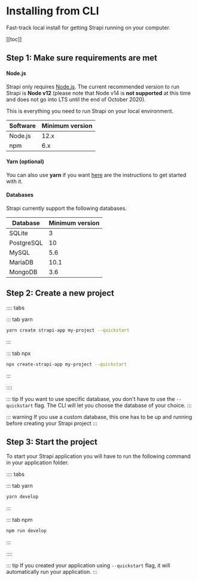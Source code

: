 # Installing from CLI

Fast-track local install for getting Strapi running on your computer.

[[toc]]

## Step 1: Make sure requirements are met

#### Node.js

Strapi only requires [Node.js](https://nodejs.org). The current recommended version to run Strapi is **Node v12** (please note that Node v14 is **not supported** at this time and does not go into LTS until the end of October 2020).

This is everything you need to run Strapi on your local environment.

| Software | Minimum version |
| -------- | --------------- |
| Node.js  | 12.x            |
| npm      | 6.x             |

#### Yarn (optional)

You can also use **yarn** if you want [here](https://yarnpkg.com/en/docs/getting-started) are the instructions to get started with it.

#### Databases

Strapi currently support the following databases.

| Database   | Minimum version |
| ---------- | --------------- |
| SQLite     | 3               |
| PostgreSQL | 10              |
| MySQL      | 5.6             |
| MariaDB    | 10.1            |
| MongoDB    | 3.6             |

## Step 2: Create a new project

:::: tabs

::: tab yarn

```bash
yarn create strapi-app my-project --quickstart
```

:::

::: tab npx

```bash
npx create-strapi-app my-project --quickstart
```

:::

::::

::: tip
If you want to use specific database, you don't have to use the `--quickstart` flag. The CLI will let you choose the database of your choice.
:::

::: warning
If you use a custom database, this one has to be up and running before creating your Strapi project
:::

## Step 3: Start the project

To start your Strapi application you will have to run the following command in your application folder.

:::: tabs

::: tab yarn

```bash
yarn develop
```

:::

::: tab npm

```bash
npm run develop
```

:::

::::

::: tip
If you created your application using `--quickstart` flag, it will automatically run your application.
:::
